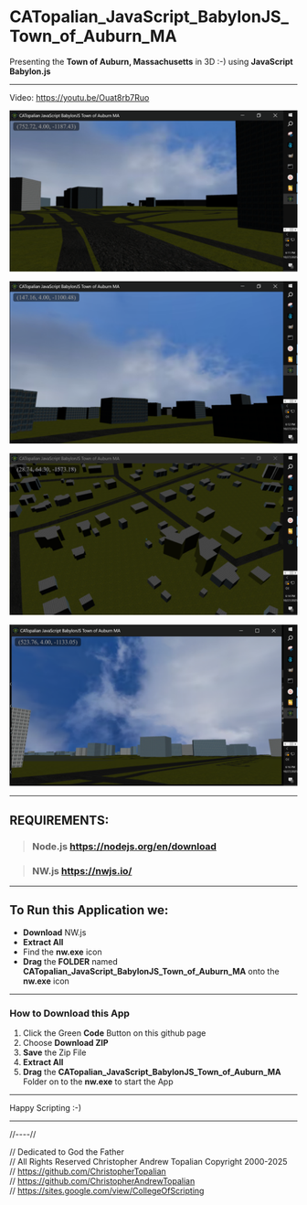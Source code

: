 # CATopalian_JavaScript_BabylonJS_Town_of_Auburn_MA
Presenting the **Town of Auburn, Massachusetts** in 3D :-) using **JavaScript** **Babylon.js**

---

Video: https://youtu.be/Ouat8rb7Ruo

![001](CATopalian_JavaScript_BabylonJS_Town_of_Auburn_MA/src/media/textures/screenshots/001.PNG)

![002](CATopalian_JavaScript_BabylonJS_Town_of_Auburn_MA/src/media/textures/screenshots/002.PNG)

![003](CATopalian_JavaScript_BabylonJS_Town_of_Auburn_MA/src/media/textures/screenshots/003.PNG)

![004](CATopalian_JavaScript_BabylonJS_Town_of_Auburn_MA/src/media/textures/screenshots/004.PNG)

---

## REQUIREMENTS:

> ### Node.js https://nodejs.org/en/download

> ### NW.js https://nwjs.io/  

---

## To Run this Application we:
* **Download** NW.js
* **Extract All**
* Find the **nw.exe** icon
* **Drag** the **FOLDER** named **CATopalian_JavaScript_BabylonJS_Town_of_Auburn_MA** onto the **nw.exe** icon  

---

### How to Download this App
1. Click the Green **Code** Button on this github page
2. Choose **Download ZIP**
3. **Save** the Zip File
4. **Extract All**
5. **Drag** the **CATopalian_JavaScript_BabylonJS_Town_of_Auburn_MA** Folder on to the **nw.exe** to start the App

---

Happy Scripting :-)

---

//----//  

// Dedicated to God the Father  
// All Rights Reserved Christopher Andrew Topalian Copyright 2000-2025  
// https://github.com/ChristopherTopalian  
// https://github.com/ChristopherAndrewTopalian  
// https://sites.google.com/view/CollegeOfScripting

